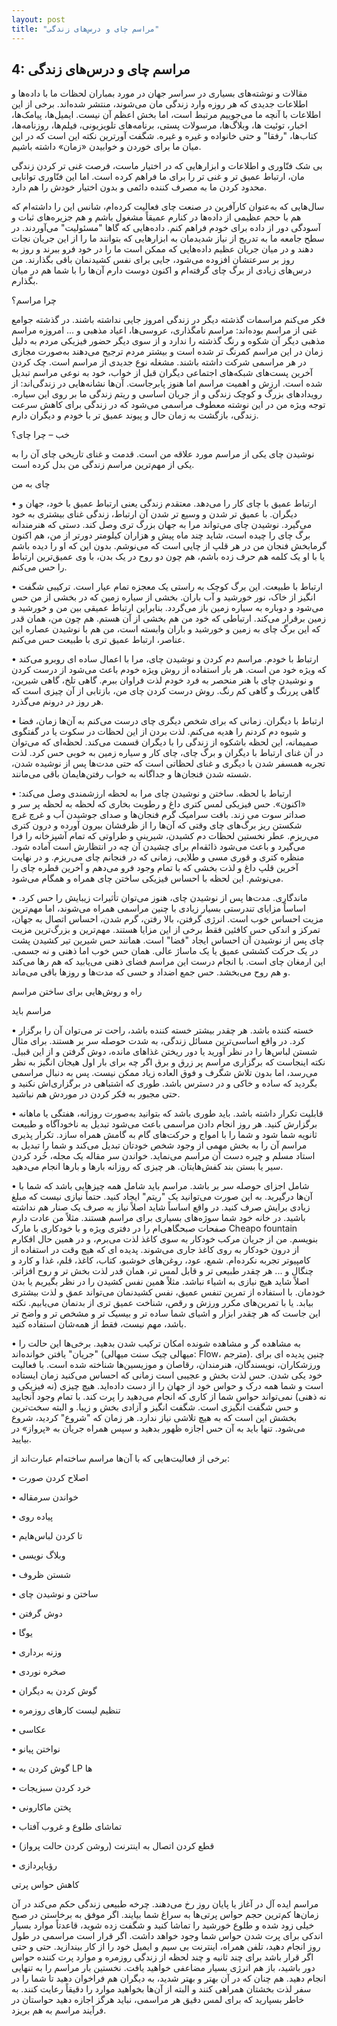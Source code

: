 ```yaml
---
layout: post
title: "مراسم چای و درس‌های زندگی"
---
```

4: مراسم چای و درس‌های زندگی
----------------------------

مقالات و نوشته‌های بسیاری در سراسر جهان در مورد بمباران لحظات ما با
داده‌ها و اطلاعات جدیدی که هر روزه وارد زندگی مان می‌شوند، منتشر
شده‌اند. برخی از این اطلاعات با آنچه ما می‌جوییم مرتبط است، اما بخش اعظم
آن نیست. ایمیل‌ها، پیامک‌ها، اخبار، توئیت ها، وبلاگ‌ها، مرسولات پستی،
برنامه‌های تلویزیونی، فیلم‌ها، روزنامه‌ها، کتاب‌ها، "رفقا" و حتی خانواده
و غیره و غیره. شگفت آورترین نکته این است که در این میان ما برای خوردن و
خوابیدن «زمان» داشته باشیم.

بی شک فنّاوری و اطلاعات و ابزارهایی که در اختیار ماست، فرصت غنی تر کردن
زندگی مان، ارتباط عمیق تر و غنی تر را برای ما فراهم کرده است. اما این
فنّاوری توانایی محدود کردن ما به مصرف کننده دائمی و بدون اختیار خودش را
هم دارد.

سال‌هایی که به‌عنوان کارآفرین در صنعت چای فعالیت کرده‌ام، شانس این را
داشته‌ام که هم با حجم عظیمی از داده‌ها در کنارم عمیقاً مشغول باشم و هم
جزیره‌های ثبات و آسودگی دور از داده برای خودم فراهم کنم. داده‌هایی که
گاها "مسئولیت" می‌آوردند. در سطح جامعه ما به تدریج از نیاز شدیدمان به
ابزارهایی که بتوانند ما را از این جریان نجات دهند و در میان جریان عظیم
داده‌هایی که ممکن است ما را در خود فرو ببرند و روز به روز بر سرعتشان
افزوده می‌شود، جایی برای نفس کشیدنمان باقی بگذارند. من درس‌های زیادی از
برگ چای گرفته‌ام و اکنون دوست دارم آن‌ها را با شما هم در میان بگذارم.

چرا مراسم؟

فکر می‌کنم مراسمات گذشته دیگر در زندگی امروز جایی نداشته باشند. در گذشته
جوامع غنی از مراسم بوده‌اند: مراسم نامگذاری، عروسی‌ها، اعیاد مذهبی و ...
امروزه مراسم مذهبی دیگر آن شکوه و رنگ گذشته را ندارد و از سوی دیگر حضور
فیزیکی مردم به دلیل زمان در این مراسم کمرنگ تر شده است و بیشتر مردم
ترجیح می‌دهند به‌صورت مجازی در هر مراسمی شرکت داشته باشند. مشغله نوع
جدیدی از مراسم است. چک کردن آخرین پست‌های شبکه‌های اجتماعی دیگران قبل از
خواب، خود به نوعی مراسم تبدیل شده است. ارزش و اهمیت مراسم اما هنوز
پابرجاست. آن‌ها نشانه‌هایی در زندگی‌اند: از رویدادهای بزرگ و کوچک زندگی
و از جریان اساسی و ریتم زندگی ما بر روی این سیاره. توجه ویژه من در این
نوشته معطوف مراسمی می‌شود که در زندگی برای کاهش سرعت زندگی، بازگشت به
زمان حال و پیوند عمیق تر با خودم و دیگران دارم.

خب – چرا چای؟

نوشیدن چای یکی از مراسم مورد علاقه من است. قدمت و غنای تاریخی چای آن را
به یکی از مهم‌ترین مراسم زندگی من بدل کرده است.

چای به من

• ارتباط عمیق با چای کار را می‌دهد. معتقدم زندگی یعنی ارتباط عمیق با
خود، جهان و دیگران. با عمیق تر شدن و وسیع تر شدن آن ارتباط، زندگی غنای
بیشتری به خود می‌گیرد. نوشیدن چای می‌تواند مرا به جهان بزرگ تری وصل کند.
دستی که هنرمندانه برگ چای را چیده است، شاید چند ماه پیش و هزاران کیلومتر
دورتر از من، هم اکنون گرمابخش فنجان من در هر قلپ از چایی است که می‌نوشم.
بدون این که او را دیده باشم یا با او یک کلمه هم حرف زده باشم، هم چون دو
روح در یک بدن، با وی عمیق‌ترین ارتباط را حس می‌کنم.

• ارتباط با طبیعت. این برگ کوچک به راستی یک معجزه تمام عیار است. ترکیبی
شگفت انگیز از خاک، نور خورشید و آب باران. بخشی از سیاره زمین که در بخشی
از من حس می‌شود و دوباره به سیاره زمین باز می‌گردد. بنابراین ارتباط
عمیقی بین من و خورشید و زمین برقرار می‌کند. ارتباطی که خود من هم بخشی از
آن هستم. هم چون من، همان قدر که این برگ چای به زمین و خورشید و باران
وابسته است، من هم با نوشیدن عصاره این عناصر، ارتباط عمیق تری با طبیعت حس
می‌کنم.

• ارتباط با خودم. مراسم دم کردن و نوشیدن چای، مرا با اعمال ساده ای روبرو
می‌کند که ویژه خود من است. هر بار استفاده از روش ویژه خودم باعث می‌شود
از درست کردن و نوشیدن چای با هنر منحصر به فرد خودم لذت فراوان ببرم. گاهی
تلخ، گاهی شیرین، گاهی پررنگ و گاهی کم رنگ. روش درست کردن چای من، بازتابی
از آن چیزی است که هر روز در درونم می‌گذرد.

• ارتباط با دیگران. زمانی که برای شخص دیگری چای درست می‌کنم به آن‌ها
زمان، فضا و شیوه دم کردنم را هدیه می‌کنم. لذت بردن از این لحظات در سکوت
یا در گفتگوی صمیمانه، این لحظه باشکوه از زندگی را با دیگران قسمت می‌کند.
لحظه‌ای که می‌توان در آن غنای ارتباط با دیگران و برگ چای، چای کار و
سیاره زمین به خوبی حس کرد. لذت تجربه همسفر شدن با دیگری و غنای لحظاتی
است که حتی مدت‌ها پس از نوشیده شدن، شسته شدن فنجان‌ها و جداگانه به خواب
رفتن‌هایمان باقی می‌مانند.

• ارتباط با لحظه. ساختن و نوشیدن چای مرا به لحظه ارزشمندی وصل می‌کند:
«اکنون». حس فیزیکی لمس کتری داغ و رطوبت بخاری که لحظه به لحظه پر سر و
صداتر سوت می زند. بافت سرامیک گرم فنجان‌ها و صدای جوشیدن آب و غرچ غرچ
شکستن ریز برگ‌های چای وقتی که آن‌ها را از ظرفشان بیرون آورده و درون کتری
می‌ریزم. عطر نخستین لحظات دم کشیدن، شیرینی و طراوتی که تمام آشپزخانه را
فرا می‌گیرد و باعث می‌شود ذائقه‌ام برای چشیدن آن چه در انتظارش است آماده
شود. منظره کتری و قوری مسی و طلایی، زمانی که در فنجانم چای می‌ریزم. و در
نهایت آخرین قلپ داغ و لذت بخشی که با تمام وجود فرو می‌دهم و آخرین قطره
چای را می‌نوشم. این لحظه با احساس فیزیکی ساختن چای همراه و همگام می‌شود.

• ماندگاری. مدت‌ها پس از نوشیدن چای، هنوز می‌توان تأثیرات زیبایش را حس
کرد. اساساً مزایای تندرستی بسیار زیادی با چنین مراسمی همراه می‌شوند، اما
مهم‌ترین مزیت احساس خوب است. انرژی گرفتن، بالا رفتن، گرم شدن، احساس
اتصال به جهان، تمرکز و اندکی حس کافئین فقط برخی از این مزایا هستند.
مهم‌ترین و بزرگ‌ترین مزیت چای پس از نوشیدن آن احساس ایجاد "فضا" است.
همانند حس شیرین تیر کشیدن پشت در یک حرکت کششی عمیق یا یک ماساژ عالی.
همان حس خوب اما ذهنی و نه جسمی. این ارمغان چای است. با انجام درست این
مراسم فضای ذهنی می‌یابید که هم رها می‌کند و هم روح می‌بخشد. حس جمع اضداد
و حسی که مدت‌ها و روزها باقی می‌ماند.

راه و روش‌هایی برای ساختن مراسم

مراسم باید

• خسته کننده باشد. هر چقدر بیشتر خسته کننده باشد، راحت تر می‌توان آن را
برگزار کرد. در واقع اساسی‌ترین مسائل زندگی، به شدت حوصله سر بر هستند.
برای مثال شستن لباس‌ها را در نظر آورید یا دور ریختن غذاهای مانده، دوش
گرفتن و از این قبیل. نکته اینجاست که برگزاری مراسم پر زرق و برق اگر چه
برای بار اول هیجان انگیز به نظر می‌رسد، اما بدون تلاش شگرف و فوق العاده
زیاد ممکن نیست. پس به دنبال مراسمی بگردید که ساده و خاکی و در دسترس
باشد. طوری که اشتباهی در برگزاری‌اش نکنید و حتی مجبور به فکر کردن در
موردش هم نباشید.

• قابلیت تکرار داشته باشد. باید طوری باشد که بتوانید به‌صورت روزانه،
هفتگی یا ماهانه برگزارش کنید. هر روز انجام دادن مراسمی باعث می‌شود تبدیل
به ناخودآگاه و طبیعت ثانویه شما شود و شما را با امواج و حرکت‌های گام به
گامش همراه سازد. تکرار پذیری مراسم آن را به بخش مهمی از وجود شخص خودتان
تبدیل می‌کند و شما را تبدیل به استاد مسلم و چیره دست آن مراسم می‌نماید.
خواندن سر مقاله یک مجله، خُرد کردن سیر یا بستن بند کفش‌هایتان. هر چیزی
که روزانه بارها و بارها انجام می‌دهید.

• شامل اجزای حوصله سر بر باشد. مراسم باید شامل همه چیزهایی باشد که شما
با آن‌ها درگیرید. به این صورت می‌توانید یک "ریتم" ایجاد کنید. حتماً
نیازی نیست که مبلغ زیادی برایش صرف کنید. در واقع اساساً شاید اصلاً نیاز
به صرف یک صنار هم نداشته باشید. در خانه خود شما سوژه‌های بسیاری برای
مراسم هستند. مثلاً من عادت دارم صفحات صبحگاهی‌ام را در دفتری ویژه و با
خودکاری با مارک Cheapo fountain بنویسم. من از جریان مرکب خودکار به سوی
کاغذ لذت می‌برم، و در همین حال افکارم از درون خودکار به روی کاغذ جاری
می‌شوند. پدیده ای که هیچ وقت در استفاده از کامپیوتر تجربه نکرده‌ام. شمع،
عود، روغن‌های خوشبو، کتاب، کاغذ، قلم، غذا و کارد و چنگال و ... هر چقدر
طبیعی تر و قابل لمس تر، همان قدر لذت بخش تر و روح افزاتر. اصلاً شاید هیچ
نیازی به اشیاء نباشد. مثلاً همین نفس کشیدن را در نظر بگیریم یا بدن
خودمان. با استفاده از تمرین تنفس عمیق، نفس کشیدنمان می‌تواند عمق و لذت
بیشتری بیابد. یا با تمرین‌های مکرر ورزش و رقص، شناخت عمیق تری از بدنمان
می‌یابیم. نکته این جاست که هر چقدر ابزار و اشیای شما ساده تر و بیسیک تر
و مشخص تر و واضح تر باشد، مهم نیست، فقط از همه‌شان استفاده کنید.

• به مشاهده گر و مشاهده شونده امکان ترکیب شدن بدهید. برخی‌ها این حالت را
"جریان" یافتن خوانده‌اند (میهالی چیک سنت میهالی: Flow، مترجم). چنین
پدیده ای برای ورزشکاران، نویسندگان، هنرمندان، رقاصان و موزیسین‌ها شناخته
شده است. با فعالیت خود یکی شدن. حس لذت بخش و عجیبی است زمانی که احساس
می‌کنید زمان ایستاده است و شما همه درک و حواس خود از جهان را از دست
داده‌اید. هیچ چیزی (نه فیزیکی و نه ذهنی) نمی‌تواند حواس شما از کاری که
انجام می‌دهید را پرت کند. با تمام وجود آنجایید و حس شگفت انگیزی است.
شگفت انگیز و آزادی بخش و زیبا. و البته سخت‌ترین بخشش این است که به هیچ
تلاشی نیاز ندارد. هر زمان که "شروع" کردید، شروع می‌شود. تنها باید به آن
حس اجازه ظهور بدهید و سپس همراه جریان به «پرواز» در بیایید.

برخی از فعالیت‌هایی که با آن‌ها مراسم ساخته‌ام عبارت‌اند از:

• اصلاح کردن صورت

• خواندن سرمقاله

• پیاده روی

• تا کردن لباس‌هایم

• وبلاگ نویسی

• شستن ظروف

• ساختن و نوشیدن چای

• دوش گرفتن

• یوگا

• وزنه برداری

• صخره نوردی

• گوش کردن به دیگران

• تنظیم لیست کارهای روزمره

• عکاسی

• نواختن پیانو

• گوش کردن به LP ها

• خرد کردن سبزیجات

• پختن ماکارونی

• تماشای طلوع و غروب آفتاب

• قطع کردن اتصال به اینترنت (روشن کردن حالت پرواز)

• رؤیاپردازی

کاهش حواس پرتی

مراسم ایده آل در آغاز یا پایان روز رخ می‌دهند. چرخه طبیعی زندگی حکم
می‌کند در آن زمان‌ها کم‌ترین حجم حواس پرتی‌ها به سراغ شما بیایند. اگر
موفق به برخاستن در صبح خیلی زود شده و طلوع خورشید را تماشا کنید و شگفت
زده شوید، قاعدتاً موارد بسیار اندکی برای پرت شدن حواس شما وجود خواهد
داشت. اگر قرار است مراسمی در طول روز انجام دهید، تلفن همراه، اینترنت بی
سیم و ایمیل خود را از کار بیندازید. حتی و حتی اگر قرار باشد برای چند
ثانیه و چند لحظه از زندگی روزمره و موارد پرت کننده حواس دور باشید، باز
هم انرژی بسیار مضاعفی خواهید یافت. نخستین بار مراسم را به تنهایی انجام
دهید. هم چنان که در آن بهتر و بهتر شدید، به دیگران هم فراخوان دهید تا
شما را در سفر لذت بخشتان همراهی کنند و البته از آن‌ها بخواهید موارد را
دقیقاً رعایت کنند. به خاطر بسپارید که برای لمس دقیق هر مراسمی، نباید
هرگز اجازه دهید حواستان در فرآیند مراسم به هم بریزد.

